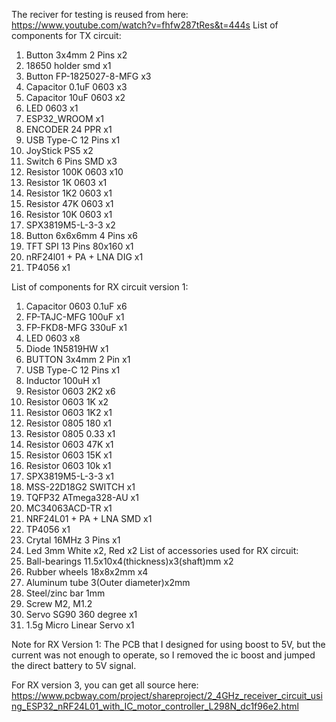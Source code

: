 The reciver for testing is reused from here: https://www.youtube.com/watch?v=fhfw287tRes&t=444s
List of components for TX circuit:
1. Button 3x4mm 2 Pins x2
2. 18650 holder smd x1
3. Button FP-1825027-8-MFG x3
4. Capacitor 0.1uF 0603 x3
5. Capacitor 10uF 0603 x2
6. LED 0603 x1
7. ESP32_WROOM x1
8. ENCODER 24 PPR x1
9. USB Type-C 12 Pins x1
10. JoyStick PS5 x2
11. Switch 6 Pins SMD x3
12. Resistor 100K 0603 x10
13. Resistor 1K 0603 x1
14. Resistor 1K2 0603 x1
15. Resistor 47K 0603 x1
16. Resistor 10K 0603 x1
17. SPX3819M5-L-3-3 x2
18. Button 6x6x6mm 4 Pins x6
19. TFT SPI 13 Pins 80x160 x1
20. nRF24l01 + PA + LNA DIG x1
21. TP4056 x1

List of components for RX circuit version 1:
1. Capacitor 0603 0.1uF x6
2. FP-TAJC-MFG 100uF x1
3. FP-FKD8-MFG 330uF x1
4. LED 0603 x8
5. Diode 1N5819HW x1
6. BUTTON 3x4mm 2 Pin x1
7. USB Type-C 12 Pins x1
8. Inductor 100uH x1
9. Resistor 0603 2K2 x6
10. Resistor 0603 1K x2
11. Resistor 0603 1K2 x1
12. Resistor 0805 180 x1
13. Resistor 0805 0.33 x1
14. Resistor 0603 47K x1
15. Resistor 0603 15K x1
16. Resistor 0603 10k x1
17. SPX3819M5-L-3-3 x1
18. MSS-22D18G2 SWITCH x1
19. TQFP32 ATmega328-AU x1
20. MC34063ACD-TR x1
21. NRF24L01 + PA + LNA SMD x1
22. TP4056 x1
23. Crytal 16MHz 3 Pins x1
24. Led 3mm White x2, Red x2
List of accessories used for RX circuit:
1. Ball-bearings 11.5x10x4(thickness)x3(shaft)mm x2
2. Rubber wheels 18x8x2mm x4
3. Aluminum tube 3(Outer diameter)x2mm
4. Steel/zinc bar 1mm
5. Screw M2, M1.2
6. Servo SG90 360 degree x1
7. 1.5g Micro Linear Servo x1

Note for RX Version 1: The PCB that I designed for using boost to 5V, but the current was not enough to operate, so I removed the ic boost and jumped the direct battery to 5V signal.

For RX version 3, you can get all source here: https://www.pcbway.com/project/shareproject/2_4GHz_receiver_circuit_using_ESP32_nRF24L01_with_IC_motor_controller_L298N_dc1f96e2.html
